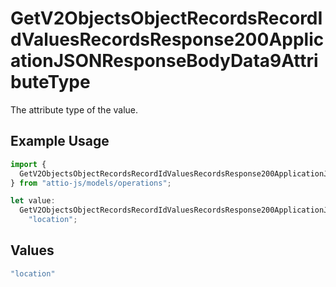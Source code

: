 # GetV2ObjectsObjectRecordsRecordIdValuesRecordsResponse200ApplicationJSONResponseBodyData9AttributeType

The attribute type of the value.

## Example Usage

```typescript
import {
  GetV2ObjectsObjectRecordsRecordIdValuesRecordsResponse200ApplicationJSONResponseBodyData9AttributeType,
} from "attio-js/models/operations";

let value:
  GetV2ObjectsObjectRecordsRecordIdValuesRecordsResponse200ApplicationJSONResponseBodyData9AttributeType =
    "location";
```

## Values

```typescript
"location"
```
